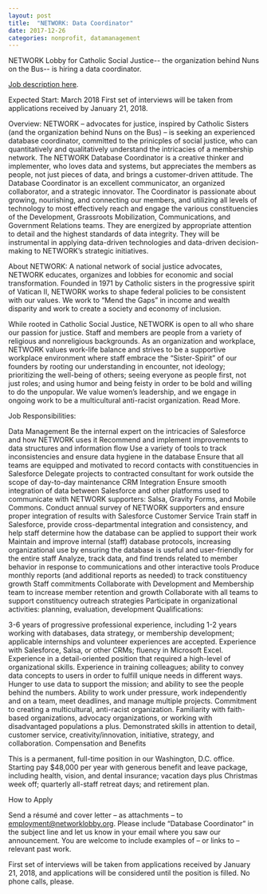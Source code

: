 ```yaml
---
layout: post
title:  "NETWORK: Data Coordinator"
date: 2017-12-26
categories: nonprofit, datamanagement
---
```


NETWORK Lobby for Catholic Social Justice-- the organization behind Nuns on the Bus-- is hiring a data coordinator. 

[Job description here]( https://networklobby.org/wp-content/uploads/2017/12/2018DatabaseCoordinatorJobPosting.pdf).

Expected Start: March 2018
First set of interviews will be taken from applications received by January 21, 2018.

Overview: NETWORK – advocates for justice, inspired by Catholic Sisters (and the organization behind Nuns on the Bus) – is seeking an experienced database coordinator, committed to the prinicples of social justice, who can quantitatively and qualitatively understand the intricacies of a membership network.  The NETWORK Database Coordinator is a creative thinker and implementer, who loves data and systems, but appreciates the members as people, not just pieces of data, and brings a customer-driven attitude. The Database Coordinator is an excellent communicator, an organized collaborator, and a strategic innovator.  The Coordinator is passionate about growing, nourishing, and connecting our members, and utilizing all levels of technology to most effectively reach and engage the various constituencies of the Development, Grassroots Mobilization, Communications, and Government Relations teams.  They are energized by appropriate attention to detail and the highest standards of data integrity.  They will be instrumental in applying data-driven technologies and data-driven decision-making to NETWORK’s strategic initiatives. 

About NETWORK: A national network of social justice advocates, NETWORK educates, organizes and lobbies for economic and social transformation. Founded in 1971 by Catholic sisters in the progressive spirit of Vatican II, NETWORK works to shape federal policies to be consistent with our values. We work to “Mend the Gaps” in income and wealth disparity and work to create a society and economy of inclusion.

While rooted in Catholic Social Justice, NETWORK is open to all who share our passion for justice. Staff and members are people from a variety of religious and nonreligious backgrounds.  As an organization and workplace, NETWORK values work-life balance and strives to be a supportive workplace environment where staff embrace the “Sister-Spirit” of our founders by rooting our understanding in encounter, not ideology; prioritizing the well-being of others; seeing everyone as people first, not just roles; and using humor and being feisty in order to be bold and willing to do the unpopular.  We value women’s leadership, and we engage in ongoing work to be a multicultural anti-racist organization. Read More.

Job Responsibilities:

Data Management
Be the internal expert on the intricacies of Salesforce and how NETWORK uses it
Recommend and implement improvements to data structures and information flow
Use a variety of tools to track inconsistencies and ensure data hygiene in the database
Ensure that all teams are equipped and motivated to record contacts with constituencies in Salesforce
Delegate projects to contracted consultant for work outside the scope of day-to-day maintenance
CRM Integration
Ensure smooth integration of data between Salesforce and other platforms used to communicate with NETWORK supporters: Salsa, Gravity Forms, and Mobile Commons.
Conduct annual survey of NETWORK supporters and ensure proper integration of results with Salesforce
Customer Service
Train staff in Salesforce, provide cross-departmental integration and consistency, and help staff determine how the database can be applied to support their work
Maintain and improve internal (staff) database protocols, increasing organizational use by ensuring the database is useful and user-friendly for the entire staff
Analyze, track data, and find trends related to member behavior in response to communications and other interactive tools
Produce monthly reports (and additional reports as needed) to track constituency growth
Staff commitments
Collaborate with Development and Membership team to increase member retention and growth
Collaborate with all teams to support constituency outreach strategies
Participate in organizational activities: planning, evaluation, development
Qualifications:

3-6 years of progressive professional experience, including 1-2 years working with databases, data strategy, or membership development; applicable internships and volunteer experiences are accepted.
Experience with Salesforce, Salsa, or other CRMs; fluency in Microsoft Excel.
Experience in a detail-oriented position that required a high-level of organizational skills.
Experience in training colleagues; ability to convey data concepts to users in order to fulfill unique needs in different ways.
Hunger to use data to support the mission; and ability to see the people behind the numbers.
Ability to work under pressure, work independently and on a team, meet deadlines, and manage multiple projects.
Commitment to creating a multicultural, anti-racist organization.
Familiarity with faith-based organizations, advocacy organizations, or working with disadvantaged populations a plus.
Demonstrated skills in attention to detail, customer service, creativity/innovation, initiative, strategy, and collaboration.
Compensation and Benefits

This is a permanent, full-time position in our Washington, D.C. office.  Starting pay $48,000 per year with generous benefit and leave package, including health, vision, and dental insurance; vacation days plus Christmas week off; quarterly all-staff  retreat days; and retirement plan.

How to Apply

Send a résumé and cover letter – as attachments – to employment@networklobby.org.  Please include “Database Coordinator” in the subject line and let us know in your email where you saw our announcement. You are welcome to include examples of – or links to – relevant past work.

First set of interviews will be taken from applications received by January 21, 2018, and applications will be considered until the position is filled.  No phone calls, please.

 
